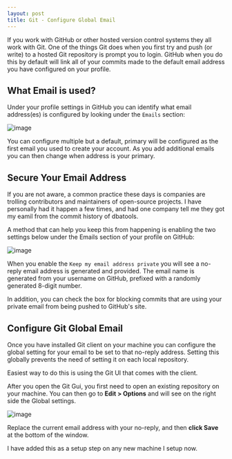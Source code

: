 ```yaml
---
layout: post
title: Git - Configure Global Email
---
```


If you work with GitHub or other hosted version control systems they all work with Git. One of the things Git does when you first try and push (or write) to a hosted Git repository is prompt you to login. GitHub when you do this by default will link all of your commits made to the default email address you have configured on your profile.

## What Email is used?

Under your profile settings in GitHub you can identify what email address(es) is configured by looking under the `Emails` section:

![image](https://user-images.githubusercontent.com/11204251/132080102-d02ee008-afa2-41c2-8312-3af369f5feae.png)

You can configure multiple but a default, primary will be configured as the first email you used to create your account. As you add additional emails you can then change when address is your primary.

## Secure Your Email Address

If you are not aware, a common practice these days is companies are trolling contributors and maintainers of open-source projects. I have personally had it happen a few times, and had one company tell me they got my eamil from the commit history of dbatools.

A method that can help you keep this from happening is enabling the two settings below under the Emails section of your profile on GitHub:

![image](https://user-images.githubusercontent.com/11204251/132080178-4071c473-901d-4cae-954c-32808ba556dc.png)

When you enable the `Keep my email address private` you will see a no-reply email address is generated and provided. The email name is generated from your username on GitHub, prefixed with a randomly generated 8-digit number.

In addition, you can check the box for blocking commits that are using your private email from being pushed to GitHub's site.

## Configure Git Global Email

Once you have installed Git client on your machine you can configure the global setting for your email to be set to that no-reply address. Setting this globally prevents the need of setting it on each local repository.

Easiest way to do this is using the Git UI that comes with the client.

After you open the Git Gui, you first need to open an existing repository on your machine. You can then go to **Edit > Options** and will see on the right side the Global settings.

![image](https://user-images.githubusercontent.com/11204251/132080419-a5a5be0d-1d1c-45cc-9fd4-1f4aed796b23.png)

Replace the current email address with your no-reply, and then **click Save** at the bottom of the window.

I have added this as a setup step on any new machine I setup now.
